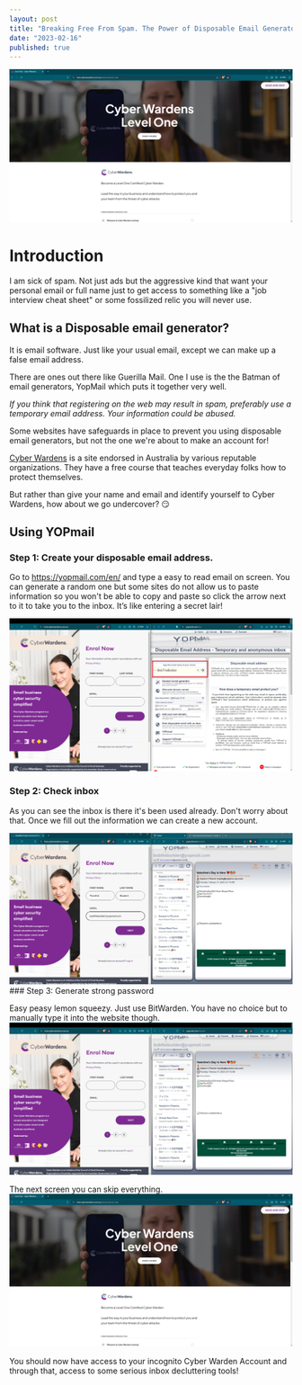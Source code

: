 ```yaml
---
layout: post
title: "Breaking Free From Spam. The Power of Disposable Email Generators"
date: "2023-02-16"
published: true
---
```


<img src="../images/0001-01-26/AccountGenerated.png" class="image fit" alt="Title image"/>

# Introduction

I am sick of spam. Not just ads but the aggressive kind that want your personal email or full name just to get access to something like a "job interview cheat sheet" or some fossilized relic you will never use. 

## What is a Disposable email generator?

It is email software. Just like your usual email, except we can make up a false email address.

There are ones out there like Guerilla Mail. One I use is the the Batman of email generators, YopMail which puts it together very well.

_If you think that registering on the web may result in spam, preferably use a temporary email address. Your information could be abused._

Some websites have safeguards in place to prevent you using disposable email generators, but not the one we're about to make an account for! 

[Cyber Wardens](https://train.cyberwardens.com.au/) is a site endorsed in Australia by various reputable organizations. They have a free course that teaches everyday folks how to protect themselves. 

But rather than give your name and email and identify yourself to Cyber Wardens, how about we go undercover? 😏

## Using YOPmail

### Step 1: Create your disposable email address.

Go to https://yopmail.com/en/ and type a easy to read email on screen. You can generate a random one but some sites do not allow us to paste information so you won't be able to copy and paste so click the arrow next to it to take you to the inbox. It’s like entering a secret lair!

<img src="../images/0001-01-26/CreateDisposableEmail.png" class="image fit" alt="Picture showing disposable email"/>

### Step 2: Check inbox


As you can see the inbox is there it's been used already. Don't worry about that. Once we fill out the information we can create a new account. 

<img src="../images/0001-01-26/FakeYourIdentity.png" class="image fit" alt="Picture showing disposable email inbox"/>
### Step 3: Generate strong password

Easy peasy lemon squeezy. Just use BitWarden. You have no choice but to manually type it into the website though. 
<img src="../images/0001-01-26/GoToInbox.png" class="image fit" alt="Generating password"/>

The next screen you can skip everything. 
<img src="../images/0001-01-26/AccountGenerated.png" class="image fit" alt="Auto generated account"/>

You should now have access to your incognito Cyber Warden Account and through that, access to some serious inbox decluttering tools!